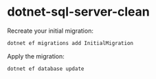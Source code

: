 # dotnet-sql-server-clean


Recreate your initial migration:

```bash
dotnet ef migrations add InitialMigration
```
Apply the migration:

```bash
dotnet ef database update
```